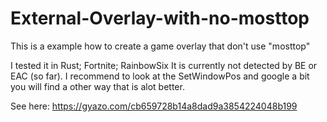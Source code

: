 # External-Overlay-with-no-mosttop
This is a example how to create a game overlay that don't use "mosttop"

I tested it in Rust; Fortnite; RainbowSix
It is currently not detected by BE or EAC (so far). I recommend to look at the SetWindowPos and google a bit you will find a other way that is alot better.

See here: https://gyazo.com/cb659728b14a8dad9a3854224048b199

